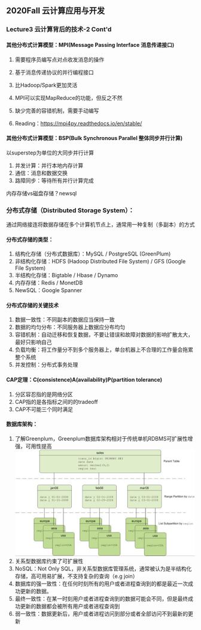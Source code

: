 ## 2020Fall 云计算应用与开发 

### Lecture3 云计算背后的技术-2 Cont'd

#### 其他分布式计算模型：MPI(Message Passing Interface 消息传递接口)

1. 需要程序员编写点对点收发消息的操作
2. 基于消息传递协议的并行编程接口
3. 比Hadoop/Spark更加灵活
4. MPI可以实现MapReduce的功能，但反之不然
5. 缺少完善的容错机制，需要手动编写

1. Reading：https://mpi4py.readthedocs.io/en/stable/

#### 其他分布式计算模型：BSP(Bulk Synchronous Parallel 整体同步并行计算)

以superstep为单位的大同步并行计算

1. 并发计算：并行本地内存计算
2. 通信：消息和数据交换
3. 路障同步：等待所有并行计算完成 

内存存储vs磁盘存储？newsql



### 分布式存储（**Distributed Storage System**）：

通过网络接连将数据存储在多个计算机节点上，通常用一种复制（多副本）的方式

#### 分布式存储的类型：

1. 结构化存储（分布式数据库）：MySQL / PostgreSQL (GreenPlum)
2. 非结构化存储：HDFS (Hadoop Distributed File System) / GFS (Google File System)
3. 半结构化存储：Bigtable / Hbase / Dynamo
4. 内存存储：Redis / MonetDB
5. NewSQL：Google Spanner

#### 分布式存储的关键技术

1. 数据一致性：不同副本的数据应当保持一致
2. 数据的均匀分布：不同服务器上数据应分布均匀
3. 容错机制：自动迁移和恢复数据，不要让错误和故障对数据的影响扩散太大，最好只影响自己
4. 负载均衡：将工作量分不到多个服务器上，单台机器上不合理的工作量会拖累整个系统
5. 并发控制：分布式事务处理

#### CAP定理：C(consistence)A(availability)P(partition tolerance)

1. 分区容忍指的是网络分区
2. CAP指的是各指标之间的的tradeoff
3. CAP不可能三个同时满足

#### 数据库架构：

1. 了解Greenplum，Greenplum数据库架构相对于传统单机RDBMS可扩展性增强，可用性提高<img src="images/greenplum.png" alt="greenplum.png" style="zoom:55%;" />
2. 关系型数据库约束了可扩展性
3. NoSQL：Not Only SQL，非关系型数据库管理系统，通常被认为是半结构化存储，高可用易扩展，不支持复杂的查询（e.g join）
4. 数据库的强一致性：在任何时刻所有的用户或者进程查询到的都是最近一次成功更新的数据。
5. 最终一致性：在某一时刻用户或者进程查询到的数据可能会不同，但是最终成功更新的数据都会被所有用户或者进程查询到
6. 弱一致性：数据更新后，用户或者进程访问到部分或者全部访问不到最新的更新
